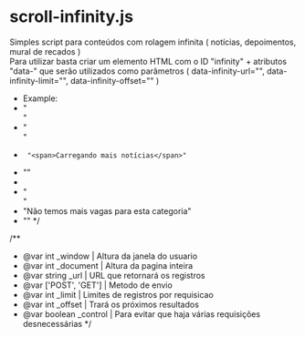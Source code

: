 scroll-infinity.js
==================

Simples script para conteúdos com rolagem infinita ( notícias, depoimentos, mural de recados )<br />
Para utilizar basta criar um elemento HTML com o ID "infinity" + atributos "data-" que serão utilizados como parâmetros ( data-infinity-url="", data-infinity-limit="", data-infinity-offset="" )

 * Example:
 * "<div id="infinity" data-infinity-url="infinity/news" data-infinity-limit="3" data-infinity-offset="3"></div>"
 * "<div class="infinity-load">"
 *      "<span>Carregando mais notícias</span>"
 * "</div>"
 * 
 * "<div class="infinity-finish">"
 *    "<span>Não temos mais vagas para esta categoria</span>"
 * "</div>"
 */

/**
 * @var int _window       | Altura da janela do usuario
 * @var int _document     | Altura da pagina inteira
 * @var string _url       | URL que retornará os registros
 * @var ['POST', 'GET']   | Metodo de envio
 * @var int _limit        | Limites de registros por requisicao
 * @var int _offset       | Trará os próximos resultados
 * @var boolean _control  | Para evitar que haja várias requisições desnecessárias
 */
